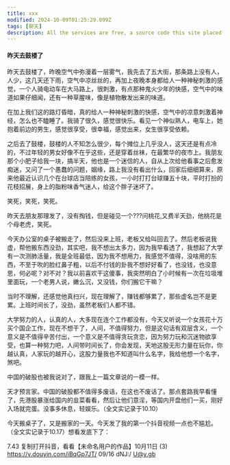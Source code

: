 ```yaml
---
title: xxx
modified: 2024-10-09T01:25:29.099Z
tags: [聊天]
description: All the services are free, a source code this site placed on github repository and intergration with netlify service, another service that you can use is github page for hosting your own static site.
---
```


####  昨天去鼓楼了

昨天去鼓楼了，昨晚空气中弥漫着一层雾气，我先去了五大街，那条路上没有人，人少，这几天还下雨，空气中凉丝丝的，再加上夜晚本身都给人一种神秘刺激的感觉，一个人骑电动车在大马路上，很刺激，有点那种鬼火少年的快感，空气中的味道如果仔细闻，还有一种草腥味，像是植物散发出来的味道。

在加上我们这的路灯昏暗，真的给人一种神秘刺激的快感，空气中的凉意刺激着神经，怎么也不瞌睡了。我骑了很久，感觉很快乐。看见一个神似熟人，电车上，她抱着前边的男生，感觉很享受，很幸福，感觉出来，女生很享受依赖。

之后去了鼓楼，鼓楼的人不知怎么很少，每个摊位上几乎没人，这天还是有点冷的，不过年轻的男女好像不在乎这些，还是穿着丝袜，在最繁华的夜市上。我朋友那个小肥子给我一块，搞半天，他也是一个迷信的人，自从上次给他看事之后愈发痴迷，又问了一个愚蠢的问题，姻缘，路上我没有看出什么，回家后细细算来，原来他最近认识几个在台球店当陪练的女孩，一小时打打台球赚五十块，平时打扮的花枝招展，身上的脂粉味香气迷人，给这个胖子迷坏了。

笑死，笑死，笑死。

昨天去朋友那理发了，没有掏钱，但是碰见一个???问桃花,又费半天劲，他桃花是个母老虎，笑死。

今天办公室的桌子被搬走了，然后没来上班，老板又给叫回去了。然后老板说我虚，帮他搬东西没劲，其实吧，我不想出太多力，因为我早看透了，我想起了大学有一次测肺活量，我是全班最低，因为我不想用力，我感觉不值得，没啥用的东西，不至于吹的脸红鼻子粗，以后不付钱的卦我不想好好看了，也没钱，也没意思，何必呢？对不对？我以前喜欢干这傻事，我突然明白了小时候有一次在垃圾堆里面玩，一个老男人说，嫩么沉，又没钱，你们搬它干嘛？

当时不理解，还感觉他真扫兴，现在理解了，赚钱都够累了，那些虚名岂不是更累。上班时间长了，没劲，虽然老板们人都不错。

大学努力的人，认真的人，大多现在连个工作都没有，今天又听说一个女孩花十万买个国企工作，现在不想干了，人间，不值得努力，但是这句话有双层含义，一个意义是不值得辛苦付出，一个意义是不值得贪玩贪恋，因为努力玩和沉迷物欲享受，也算一种努力吧，人间带时间长了，你会发现，天地这股无形力量在玩你，你越认真，人家玩的越开心，这股力量我也不知道叫什么名字，我给他想一个名字，煞吧。

中国的破股也被我说对了，跟我上一篇文章说的一模一样。

天才预言家。中国的破股都不值得多废话，在这也不废话了。那点套路我早看懂了，先港股暴涨给国内的韭菜看看，然后让他们意淫，等国内开盘他们一买，刚好入场就完蛋。没事多休息，轻娱乐。（全文实记录于10.10）

今天搬桌子了，又是搬家的一天。今天发了我的第一个抖音视频一点也不尴尬。（全文实记录于10.17）想看发底下了：

7.43 复制打开抖音，看看【未命名用户的作品】10月11日 (3)  https://v.douyin.com/iBqGp7JT/ 09/16 dNJ:/ U@y.gb
